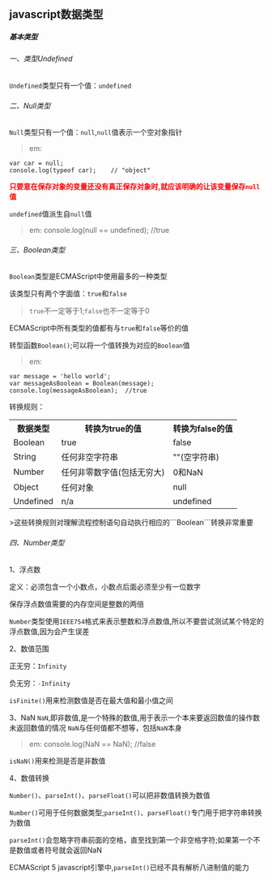 ## javascript数据类型

##### 基本类型

###### 一、类型Undefined

```Undefined```类型只有一个值：```undefined```

###### 二、Null类型

```Null```类型只有一个值：```null```,```null```值表示一个空对象指针

>em:
```
var car = null;
console.log(typeof car);	// "object"
```

<b style="color:#F00">只要意在保存对象的变量还没有真正保存对象时,就应该明确的让该变量保存```null```值</b>

```undefined```值派生自```null```值

>em: console.log(null == undefined);	//true

###### 三、Boolean类型

```Boolean```类型是ECMAScript中使用最多的一种类型

该类型只有两个字面值：```true```和```false```

>```true```不一定等于1;```false```也不一定等于0

ECMAScript中所有类型的值都有与```true```和```false```等价的值

转型函数```Boolean()```;可以将一个值转换为对应的```Boolean```值
>em:
```
var message = 'hello world';
var messageAsBoolean = Boolean(message);
console.log(messageAsBoolean);	//true
```

转换规则：
<table>
	<tr>
		<th>数据类型</th>
		<th>转换为true的值</th>
		<th>转换为false的值</th>
	</tr>
	<tr>
		<td>Boolean</td>
		<td>true</td>
		<td>false</td>
	</tr>
	<tr>
		<td>String</td>
		<td>任何非空字符串</td>
		<td>""(空字符串)</td>
	</tr>
	<tr>
		<td>Number</td>
		<td>任何非零数字值(包括无穷大)</td>
		<td>0和NaN</td>
	</tr>
	<tr>
		<td>Object</td>
		<td>任何对象</td>
		<td>null</td>
	</tr>
	<tr>
		<td>Undefined</td>
		<td>n/a</td>
		<td>undefined</td>
	</tr>
</table>
>这些转换规则对理解流程控制语句自动执行相应的```Boolean```转换非常重要

###### 四、Number类型

1、浮点数

定义：必须包含一个小数点，小数点后面必须至少有一位数字

保存浮点数值需要的内存空间是整数的两倍

```Number```类型使用```IEEE754```格式来表示整数和浮点数值,所以不要尝试测试某个特定的浮点数值,因为会产生误差

2、数值范围

正无穷：```Infinity```

负无穷：```-Infinity```

```isFinite()```用来检测数值是否在最大值和最小值之间

3、NaN
```NaN```,即非数值,是一个特殊的数值,用于表示一个本来要返回数值的操作数未返回数值的情况
```NaN```与任何值都不想等，包括```NaN```本身
>em: console.log(NaN == NaN);	//false

```isNaN()```用来检测是否是非数值

4、数值转换

```Number()```、```parseInt()```、```parseFloat()```可以把非数值转换为数值

```Number()```可用于任何数据类型;```parseInt()```、```parseFloat()```专门用于把字符串转换为数值

```parseInt()```会忽略字符串前面的空格，直至找到第一个非空格字符;如果第一个不是数值或者符号就会返回NaN

ECMAScript 5 javascript引擎中,```parseInt()```已经不具有解析八进制值的能力



